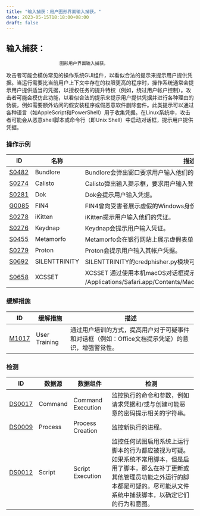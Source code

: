 ```yaml
---
title: "输入捕获：用户图形界面输入捕获。"
date: 2023-05-15T18:18:00+08:00
draft: false
---
```

## 输入捕获：
                        图形用户界面输入捕获。
攻击者可能会模仿常见的操作系统GUI组件，以看似合法的提示来提示用户提供凭据。当运行需要比当前用户上下文中存在的权限更高的程序时，操作系统通常会提示用户提供适当的凭据，以授权任务的提升特权（例如，绕过用户帐户控制）。攻击者可能会模仿此功能，以看似合法的提示来提示用户提供凭据并进行各种理由的伪装，例如需要额外访问的假安装程序或假恶意软件删除套件。此类提示可以通过各种语言（如AppleScript和PowerShell）用于收集凭据。在Linux系统中，攻击者可能会从恶意shell脚本或命令行（即Unix Shell）中启动对话框，提示用户提供凭据。
### 操作示例

|ID|名称|描述|
|----|----|----|
|[S0482]()|Bundlore|Bundlore会弹出窗口要求用户输入他们的凭据信息。|
|[S0274]()|Calisto|Calisto弹出输入提示框，要求用户输入登录名和密码。|
|[S0281]()|Dok|Dok会提示用户输入凭据。|
|[G0085]()|FIN4|FIN4曾向受害者展示虚假的Windows身份验证提示，以收集他们的凭据。|
|[S0278]()|iKitten|iKitten提示用户输入他们的凭证。|
|[S0276]()|Keydnap|Keydnap会提示用户输入凭证。|
|[S0455]()|Metamorfo|Metamorfo会在银行网站上展示虚假表单，以截取受害者的凭证。|
|[S0279]()|Proton|Proton会提示用户输入其帐户凭据。|
|[S0692]()|SILENTTRINITY|SILENTTRINITY的credphisher.py模块可提示当前用户提供其凭据。|
|[S0658]()|XCSSET|XCSSET 通过使用本机macOS对话框提示用户输入凭证，利用系统进程 /Applications/Safari.app/Contents/MacOS/SafariForWebKitDevelopment。|

### 缓解措施

|  ID   | 缓解措施  | 描述|
|  ----  | ----  |----|
|[M1017]()|User Training|通过用户培训的方式，提高用户对于可疑事件和对话框（例如：Office文档提示凭证）的意识，增强警觉性。|

### 检测

|  ID   | 数据源  | 数据组件|检测|
|  ----  | ----  |----|----|
|[DS0017]()|Command|Command Execution|监控执行的命令和参数，例如请求凭据和/或与创建可能恶意的密码提示相关的字符串。|
|[DS0009]()|Process|Process Creation|监控新执行的进程。|
|[DS0012]()|Script|Script Execution|监控任何试图启用系统上运行脚本的行为都应被视为可疑。如果系统不常用脚本，但是启用了脚本，那么在补丁更新或其他管理员功能之外运行的脚本都是可疑的。尽可能从文件系统中捕获脚本，以确定它们的行为和意图。|

